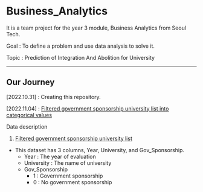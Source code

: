 # Business_Analytics
It is a team project for the year 3 module, Business Analytics from Seoul Tech.

Goal : To define a problem and use data analysis to solve it.

Topic : Prediction of Integration And Abolition for University

---

## Our Journey

[2022.10.31] : Creating this repository.

[2022.11.04] : [Filtered government sponsorship university list into categorical values][TILlink]

[TILlink]: https://github.com/jeewonkimm2/Business_Analytics/tree/main/Data/Filtered_University




Data description

1. [Filtered government sponsorship university list][TILlink]
- This dataset has 3 columns, Year, University, and Gov_Sponsorship.
  - Year : The year of evaluation
  - University : The name of university
  - Gov_Sponsorship
    - 1 : Government sponsorship
    - 0 : No government sponsorship

